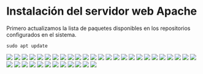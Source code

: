 # Instalación del servidor web Apache

Primero actualizamos la lista de paquetes disponibles en los repositorios configurados en el sistema.

```
sudo apt update
```

![](/Tema1/img3/Screenshot_20.png)
![](/Tema1/img3/Screenshot_21.png)
![](/Tema1/img3/Screenshot_22.png)
![](/Tema1/img3/Screenshot_23.png)
![](/Tema1/img3/Screenshot_24.png)
![](/Tema1/img3/Screenshot_25.png)
![](/Tema1/img3/Screenshot_26.png)
![](/Tema1/img3/Screenshot_27.png)
![](/Tema1/img3/Screenshot_28.png)
![](/Tema1/img3/Screenshot_29.png)
![](/Tema1/img3/Screenshot_30.png)
![](/Tema1/img3/Screenshot_31.png)
![](/Tema1/img3/Screenshot_32.png)
![](/Tema1/img3/Screenshot_33.png)
![](/Tema1/img3/Screenshot_34.png)
![](/Tema1/img3/Screenshot_35.png)
![](/Tema1/img3/Screenshot_36.png)
![](/Tema1/img3/Screenshot_37.png)
![](/Tema1/img3/Screenshot_38.png)
![](/Tema1/img3/Screenshot_39.png)
![](/Tema1/img3/Screenshot_40.png)
![](/Tema1/img3/Screenshot_41.png)
![](/Tema1/img3/Screenshot_42.png)
![](/Tema1/img3/Screenshot_43.png)
![](/Tema1/img3/Screenshot_44.png)
![](/Tema1/img3/Screenshot_45.png)
![](/Tema1/img3/Screenshot_46.png)
![](/Tema1/img3/Screenshot_47.png)
![](/Tema1/img3/Screenshot_48.png)
![](/Tema1/img3/Screenshot_49.png)
![](/Tema1/img3/Screenshot_50.png)
![](/Tema1/img3/Screenshot_51.png)
![](/Tema1/img3/Screenshot_52.png)
![](/Tema1/img3/Screenshot_54.png)
![](/Tema1/img3/Screenshot_55.png)
![](/Tema1/img3/Screenshot_56.png)
![](/Tema1/img3/Screenshot_57.png)
